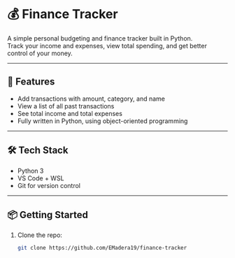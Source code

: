 # 💰 Finance Tracker

A simple personal budgeting and finance tracker built in Python.  
Track your income and expenses, view total spending, and get better control of your money.

---

## 🚀 Features

- Add transactions with amount, category, and name
- View a list of all past transactions
- See total income and total expenses
- Fully written in Python, using object-oriented programming

---

## 🛠️ Tech Stack

- Python 3
- VS Code + WSL
- Git for version control

---

## 📦 Getting Started

1. Clone the repo:
   ```bash
   git clone https://github.com/EMadera19/finance-tracker
